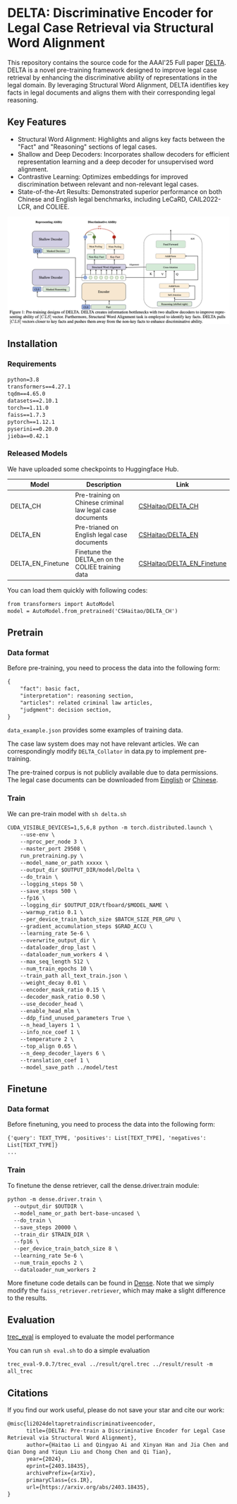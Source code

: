 

# DELTA: Discriminative Encoder for Legal Case Retrieval via Structural Word Alignment


This repository contains the source code for the AAAI'25 Full paper [DELTA](https://arxiv.org/pdf/2403.18435).
DELTA is a novel pre-training framework designed to improve legal case retrieval by enhancing the discriminative ability of representations in the legal domain. By leveraging Structural Word Alignment, DELTA identifies key facts in legal documents and aligns them with their corresponding legal reasoning.

## Key Features
- Structural Word Alignment: Highlights and aligns key facts between the "Fact" and "Reasoning" sections of legal cases.
- Shallow and Deep Decoders: Incorporates shallow decoders for efficient representation learning and a deep decoder for unsupervised word alignment.
- Contrastive Learning: Optimizes embeddings for improved discrimination between relevant and non-relevant legal cases.
- State-of-the-Art Results: Demonstrated superior performance on both Chinese and English legal benchmarks, including LeCaRD, CAIL2022-LCR, and COLIEE.

![image](./figure/framework.png)

## Installation

### Requirements
```
python=3.8
transformers==4.27.1
tqdm==4.65.0 
datasets==2.10.1
torch==1.11.0
faiss==1.7.3 
pytorch==1.12.1
pyserini==0.20.0
jieba==0.42.1 
```

### Released Models


We have uploaded some checkpoints to Huggingface Hub.

| Model              | Description                                               | Link                                                         |
| ------------------ | --------------------------------------------------------- | ------------------------------------------------------------ |
| DELTA_CH          | Pre-training on Chinese criminal law legal case documents               | [CSHaitao/DELTA_CH](https://huggingface.co/CSHaitao/DELTA_CH)    |
| DELTA_EN          | Pre-trianed on English legal case documents                | [CSHaitao/DELTA_EN](https://huggingface.co/CSHaitao/DELTA_EN) |
| DELTA_EN_Finetune | Finetune the DELTA_en on the COLIEE training data | [CSHaitao/DELTA_EN_Finetune](https://huggingface.co/CSHaitao/DELTA_EN_Finetune)             

You can load them quickly with following codes:

```
from transformers import AutoModel
model = AutoModel.from_pretrained('CSHaitao/DELTA_CH')
``` 


## Pretrain

### Data format

Before pre-training, you need to process the data into the following form:
```
{   
    "fact": basic fact,
    "interpretation": reasoning section, 
    "articles": related criminal law articles,
    "judgment": decision section,
}

```
`data_example.json` provides some examples of training data.

The case law system does may not have relevant articles. We can correspondingly modify `DELTA_Collator` in data.py to implement pre-training.

The pre-trained corpus is not publicly available due to data permissions. The legal case documents can be downloaded from [Einglish](https://case.law/) or [Chinese](https://wenshu.court.gov.cn/).

### Train

We can pre-train model with ```sh delta.sh```

```
CUDA_VISIBLE_DEVICES=1,5,6,8 python -m torch.distributed.launch \
    --use-env \
    --nproc_per_node 3 \
    --master_port 29508 \
    run_pretraining.py \
    --model_name_or_path xxxxx \
    --output_dir $OUTPUT_DIR/model/Delta \
    --do_train \
    --logging_steps 50 \
    --save_steps 500 \
    --fp16 \
    --logging_dir $OUTPUT_DIR/tfboard/$MODEL_NAME \
    --warmup_ratio 0.1 \
    --per_device_train_batch_size $BATCH_SIZE_PER_GPU \
    --gradient_accumulation_steps $GRAD_ACCU \
    --learning_rate 5e-6 \
    --overwrite_output_dir \
    --dataloader_drop_last \
    --dataloader_num_workers 4 \
    --max_seq_length 512 \
    --num_train_epochs 10 \
    --train_path all_text_train.json \
    --weight_decay 0.01 \
    --encoder_mask_ratio 0.15 \
    --decoder_mask_ratio 0.50 \
    --use_decoder_head \
    --enable_head_mlm \
    --ddp_find_unused_parameters True \
    --n_head_layers 1 \
    --info_nce_coef 1 \
    --temperature 2 \
    --top_align 0.65 \
    --n_deep_decoder_layers 6 \
    --translation_coef 1 \
    --model_save_path ../model/test

```


## Finetune

### Data format

Before finetuning, you need to process the data into the following form:
```
{'query': TEXT_TYPE, 'positives': List[TEXT_TYPE], 'negatives': List[TEXT_TYPE]}
...
```
### Train

To finetune the dense retriever, call the dense.driver.train module:

```
python -m dense.driver.train \  
  --output_dir $OUTDIR \  
  --model_name_or_path bert-base-uncased \  
  --do_train \  
  --save_steps 20000 \  
  --train_dir $TRAIN_DIR \
  --fp16 \  
  --per_device_train_batch_size 8 \  
  --learning_rate 5e-6 \  
  --num_train_epochs 2 \  
  --dataloader_num_workers 2
```

More finetune code details can be found in [Dense](https://github.com/luyug/Dense). Note that we simply modify the `faiss_retriever.retriever`, which may make a slight difference to the results.

## Evaluation

[trec_eval](https://trec.nist.gov/trec_eval/) is employed to evaluate the model performance

You can run `sh eval.sh` to do a simple evaluation
```
trec_eval-9.0.7/trec_eval ../result/qrel.trec ../result/result -m all_trec
```


## Citations

If you find our work useful, please do not save your star and cite our work:

```
@misc{li2024deltapretraindiscriminativeencoder,
      title={DELTA: Pre-train a Discriminative Encoder for Legal Case Retrieval via Structural Word Alignment}, 
      author={Haitao Li and Qingyao Ai and Xinyan Han and Jia Chen and Qian Dong and Yiqun Liu and Chong Chen and Qi Tian},
      year={2024},
      eprint={2403.18435},
      archivePrefix={arXiv},
      primaryClass={cs.IR},
      url={https://arxiv.org/abs/2403.18435}, 
}
```
